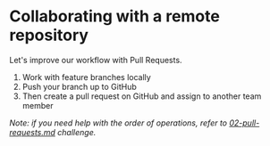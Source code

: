 # Collaborating with a remote repository

Let's improve our workflow with Pull Requests.

1) Work with feature branches locally
1) Push your branch up to GitHub
1) Then create a pull request on GitHub and assign to another team member

*Note: if you need help with the order of operations, refer to [02-pull-requests.md](02-pull-requests.md) challenge.*
